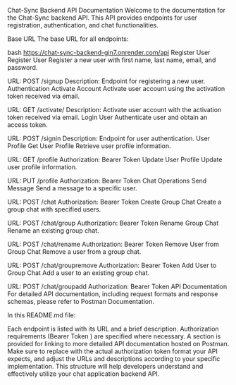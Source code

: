 Chat-Sync Backend API Documentation
Welcome to the documentation for the Chat-Sync backend API. This API provides endpoints for user registration, authentication, and chat functionalities.

Base URL
The base URL for all endpoints:

bash
https://chat-sync-backend-gin7.onrender.com/api
Register User
Register User
Register a new user with first name, last name, email, and password.

URL: POST /signup
Description: Endpoint for registering a new user.
Authentication
Activate Account
Activate user account using the activation token received via email.

URL: GET /activate/
Description: Activate user account with the activation token received via email.
Login User
Authenticate user and obtain an access token.

URL: POST /signin
Description: Endpoint for user authentication.
User Profile
Get User Profile
Retrieve user profile information.

URL: GET /profile
Authorization: Bearer Token <token>
Update User Profile
Update user profile information.

URL: PUT /profile
Authorization: Bearer Token <token>
Chat Operations
Send Message
Send a message to a specific user.

URL: POST /chat
Authorization: Bearer Token <token>
Create Group Chat
Create a group chat with specified users.

URL: POST /chat/group
Authorization: Bearer Token <token>
Rename Group Chat
Rename an existing group chat.

URL: POST /chat/rename
Authorization: Bearer Token <token>
Remove User from Group Chat
Remove a user from a group chat.

URL: POST /chat/groupremove
Authorization: Bearer Token <token>
Add User to Group Chat
Add a user to an existing group chat.

URL: POST /chat/groupadd
Authorization: Bearer Token <token>
API Documentation
For detailed API documentation, including request formats and response schemas, please refer to Postman Documentation.

In this README.md file:

Each endpoint is listed with its URL and a brief description.
Authorization requirements (Bearer Token <token>) are specified where necessary.
A section is provided for linking to more detailed API documentation hosted on Postman.
Make sure to replace <token> with the actual authorization token format your API expects, and adjust the URLs and descriptions according to your specific implementation. This structure will help developers understand and effectively utilize your chat application backend API.



